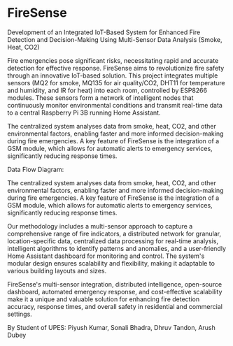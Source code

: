 # FireSense
Development of an Integrated IoT-Based System for Enhanced Fire Detection and Decision-Making Using Multi-Sensor Data Analysis (Smoke, Heat, CO2)
 
Fire emergencies pose significant risks, necessitating rapid and accurate detection for effective response. FireSense aims to revolutionize fire safety through an innovative IoT-based solution. This project integrates multiple sensors (MQ2 for smoke, MQ135 for air quality/CO2, DHT11 for temperature and humidity, and IR for heat) into each room, controlled by ESP8266 modules. These sensors form a network of intelligent nodes that continuously monitor environmental conditions and transmit real-time data to a central Raspberry Pi 3B running Home Assistant.
 
The centralized system analyses data from smoke, heat, CO2, and other environmental factors, enabling faster and more informed decision-making during fire emergencies. A key feature of FireSense is the integration of a GSM module, which allows for automatic alerts to emergency services, significantly reducing response times.
 
Data Flow Diagram:
 
 
 
 
The centralized system analyses data from smoke, heat, CO2, and other environmental factors, enabling faster and more informed decision-making during fire emergencies. A key feature of FireSense is the integration of a GSM module, which allows for automatic alerts to emergency services, significantly reducing response times.
 
 
Our methodology includes a multi-sensor approach to capture a comprehensive range of fire indicators, a distributed network for granular, location-specific data, centralized data processing for real-time analysis, intelligent algorithms to identify patterns and anomalies, and a user-friendly Home Assistant dashboard for monitoring and control. The system's modular design ensures scalability and flexibility, making it adaptable to various building layouts and sizes.
 

 
FireSense's multi-sensor integration, distributed intelligence, open-source dashboard, automated emergency response, and cost-effective scalability make it a unique and valuable solution for enhancing fire detection accuracy, response times, and overall safety in residential and commercial settings.
 
By Student of UPES:
Piyush Kumar,
Sonali Bhadra,
Dhruv Tandon,
Arush Dubey
